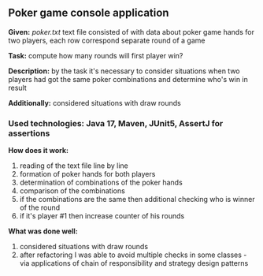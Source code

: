 ## Poker game console application

**Given:** _poker.txt_ text file consisted of with data about poker game hands for two players,
each row correspond separate round of a game

**Task:** compute how many rounds will first player win?

**Description:** by the task it's necessary to consider situations when two players had got the same poker combinations and determine who's win in result

**Additionally:** considered situations with draw rounds


### Used technologies: Java 17, Maven, JUnit5, AssertJ for assertions

**How does it work:**
1) reading of the text file line by line
2) formation of poker hands for both players
3) determination of combinations of the poker hands
4) comparison of the combinations
5) if the combinations are the same then additional checking who is winner of the round
6) if it's player #1 then increase counter of his rounds

**What was done well:**
1) considered situations with draw rounds
2) after refactoring I was able to avoid multiple checks in some classes - via applications of chain of responsibility and strategy design patterns